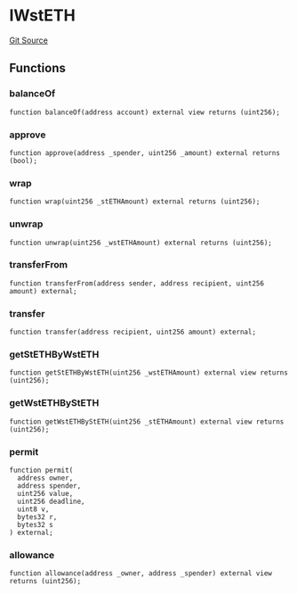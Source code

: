 # IWstETH

[Git Source](https://github.com/lidofinance/community-staking-module/blob/49f6937ff74cffecb74206f771c12be0e9e28448/src/interfaces/IWstETH.sol)

## Functions

### balanceOf

```solidity
function balanceOf(address account) external view returns (uint256);
```

### approve

```solidity
function approve(address _spender, uint256 _amount) external returns (bool);
```

### wrap

```solidity
function wrap(uint256 _stETHAmount) external returns (uint256);
```

### unwrap

```solidity
function unwrap(uint256 _wstETHAmount) external returns (uint256);
```

### transferFrom

```solidity
function transferFrom(address sender, address recipient, uint256 amount) external;
```

### transfer

```solidity
function transfer(address recipient, uint256 amount) external;
```

### getStETHByWstETH

```solidity
function getStETHByWstETH(uint256 _wstETHAmount) external view returns (uint256);
```

### getWstETHByStETH

```solidity
function getWstETHByStETH(uint256 _stETHAmount) external view returns (uint256);
```

### permit

```solidity
function permit(
  address owner,
  address spender,
  uint256 value,
  uint256 deadline,
  uint8 v,
  bytes32 r,
  bytes32 s
) external;
```

### allowance

```solidity
function allowance(address _owner, address _spender) external view returns (uint256);
```
